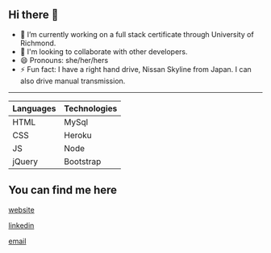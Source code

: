 ## Hi there 👋

<!--
**cmoorelvt/cmoorelvt** is a ✨ _special_ ✨ repository because its `README.md` (this file) appears on your GitHub profile.
-->

- 🔭 I’m currently working on a full stack certificate through University of Richmond.
- 👯 I'm looking to collaborate with other developers. 
- 😄 Pronouns: she/her/hers
- ⚡ Fun fact: I have a right hand drive, Nissan Skyline from Japan. I can also drive manual transmission.

-------------

Languages | Technologies
------------- | -------------
HTML  | MySql
CSS | Heroku 
JS | Node
jQuery | Bootstrap

## You can find me here
[website]

[linkedin]

[email]


[website]: https://cmoorelvt.github.io/Responsive-Portfolio/
[linkedin]: https://www.linkedin.com/in/cmoorelvt/
[email]: mailto:cmoorelvt@gmail.com
